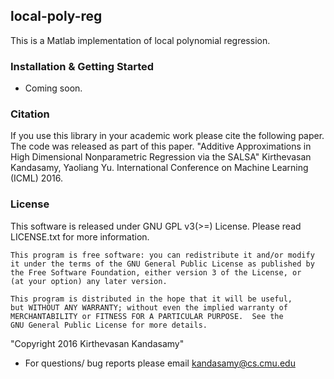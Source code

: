 ## local-poly-reg 
This is a Matlab implementation of local polynomial regression.

### Installation & Getting Started
- Coming soon.

### Citation
If you use this library in your academic work please cite the following paper. The
code was released as part of this paper.
"Additive Approximations in High Dimensional Nonparametric Regression via the SALSA"
Kirthevasan Kandasamy, Yaoliang Yu.
International Conference on Machine Learning (ICML) 2016.

### License
This software is released under GNU GPL v3(>=) License. Please read LICENSE.txt for
more information.

    This program is free software: you can redistribute it and/or modify
    it under the terms of the GNU General Public License as published by
    the Free Software Foundation, either version 3 of the License, or
    (at your option) any later version.

    This program is distributed in the hope that it will be useful,
    but WITHOUT ANY WARRANTY; without even the implied warranty of
    MERCHANTABILITY or FITNESS FOR A PARTICULAR PURPOSE.  See the
    GNU General Public License for more details.

"Copyright 2016 Kirthevasan Kandasamy"


- For questions/ bug reports please email kandasamy@cs.cmu.edu

